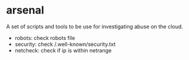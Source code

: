 # arsenal
A set of scripts and tools to be use for investigating abuse on the cloud.

- robots: check robots file
- security: check /.well-known/security.txt
- netcheck: check if ip is within netrange
